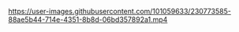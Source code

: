 


https://user-images.githubusercontent.com/101059633/230773585-88ae5b44-714e-4351-8b8d-06bd357892a1.mp4

